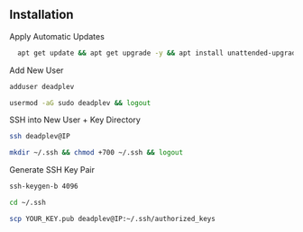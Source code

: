 
## Installation

Apply Automatic Updates
```bash
  apt get update && apt get upgrade -y && apt install unattended-upgrades -y && dpkg-reconfigure --priority=low unattended-upgrades
```
Add New User
```bash
adduser deadplev
```
```bash
usermod -aG sudo deadplev && logout
```

SSH into New User + Key Directory
```bash
ssh deadplev@IP
```
```bash
mkdir ~/.ssh && chmod +700 ~/.ssh && logout
```

Generate SSH Key Pair
```bash
ssh-keygen-b 4096
```
```bash
cd ~/.ssh
```
```bash
scp YOUR_KEY.pub deadplev@IP:~/.ssh/authorized_keys
```
